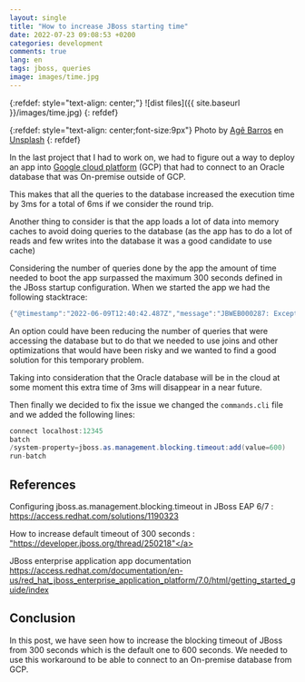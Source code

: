 ```yaml
---
layout: single
title: "How to increase JBoss starting time"
date: 2022-07-23 09:08:53 +0200
categories: development
comments: true
lang: en
tags: jboss, queries
image: images/time.jpg
---
```


{:refdef: style="text-align: center;"}
![dist files]({{ site.baseurl }}/images/time.jpg)
{: refdef}

{:refdef: style="text-align: center;font-size:9px"}
Photo by <a href="https://unsplash.com/@agebarros?utm_source=unsplash&utm_medium=referral&utm_content=creditCopyText">Agê Barros</a> en <a href="https://unsplash.com/es/s/fotos/time?utm_source=unsplash&utm_medium=referral&utm_content=creditCopyText">Unsplash</a>
{: refdef} 

In the last project that I had to work on, we had to figure out a way to deploy an app into <a href="https://cloud.google.com/">Google cloud platform</a> (GCP) that had to connect to an Oracle database that was On-premise outside of GCP. 

This makes that all the queries to the database increased the execution time by 3ms for a total of 6ms if we consider the round trip. 

Another thing to consider is that the app loads a lot of data into memory caches to avoid doing queries to the database (as the app has to do a lot of reads and few writes into the database it was a good candidate to use cache) 

Considering the number of queries done by the app the amount of time needed to boot the app surpassed the maximum 300 seconds defined in the JBoss startup configuration. When we started the app we had the following stacktrace:

```java
{"@timestamp":"2022-06-09T12:40:42.487Z","message":"JBWEB000287: Exception sending context initialized event to listener instance of class com.sun.faces.config.ConfigureListener","thread_name":"ServerService Thread Pool -- 64","level":"ERROR","logger_name":"org.apache.catalina.core.ContainerBase.[jboss.web].[default-host].[/visit-engine]","ndc":"","type":"standard","logname":"server.log","exception":{"class":"java.lang.IllegalArgumentException","message":"JBAS011857: NamingStore is null","stacktrace":"java.lang.IllegalArgumentException: JBAS011857: NamingStore is null\n\tat org.jboss.as.naming.NamingContext.<init>(NamingContext.java:152)\n\tat org.jboss.as.naming.NamingContext.<init>(NamingContext.java:125)\n\tat org.jboss.as.naming.InitialContext$DefaultInitialContext.<init>(InitialContext.java:184)\n\tat org.jboss.as.naming.InitialContext.getDefaultInitCtx(InitialContext.java:117)\n\tat org.jboss.as.naming.InitialContext.getURLOrDefaultInitCtx(InitialContext.java:156)\n\tat javax.naming.InitialContext.lookup(InitialContext.java:417)\n\tat javax.naming.InitialContext.lookup(InitialContext.java:417)\n\tat com.sun.faces.config.WebConfiguration.processJndiEntries(WebConfiguration.java:702)\n\tat com.sun.faces.config.WebConfiguration.<init>(WebConfiguration.java:134)\n\tat com.sun.faces.config.WebConfiguration.getInstance(WebConfiguration.java:194)\n\tat com.sun.faces.config.ConfigureListener.contextInitialized(ConfigureListener.java:158)\n\tat org.apache.catalina.core.StandardContext.contextListenerStart(StandardContext.java:3339)\n\tat org.apache.catalina.core.StandardContext.start(StandardContext.java:3780)\n\tat org.jboss.as.web.deployment.WebDeploymentService.doStart(WebDeploymentService.java:163)\n\tat org.jboss.as.web.deployment.WebDeploymentService.access$000(WebDeploymentService.java:61)\n\tat org.jboss.as.web.deployment.WebDeploymentService$1.run(WebDeploymentService.java:96)\n\tat java.util.concurrent.Executors$RunnableAdapter.call(Executors.java:511)\n\tat java.util.concurrent.FutureTask.run(FutureTask.java:266)\n\tat java.util.concurrent.ThreadPoolExecutor.runWorker(ThreadPoolExecutor.java:1149)\n\tat java.util.concurrent.ThreadPoolExecutor$Worker.run(ThreadPoolExecutor.java:624)\n\tat java.lang.Thread.run(Thread.java:748)\n\tat org.jboss.threads.JBossThread.run(JBossThread.java:122)\n"}}
```
An option could have been reducing the number of queries that were accessing the database but to do that we needed to use joins and other optimizations that would have been risky and we wanted to find a good solution for this temporary problem. 

Taking into consideration that the Oracle database will be in the cloud at some moment this extra time of 3ms will disappear in a near future.  

Then finally we decided to fix the issue we changed the `commands.cli` file and we added the following lines:

```java
connect localhost:12345
batch
/system-property=jboss.as.management.blocking.timeout:add(value=600)
run-batch
```

References
-------------
Configuring jboss.as.management.blocking.timeout in JBoss EAP 6/7 : <a href="https://access.redhat.com/solutions/1190323">https://access.redhat.com/solutions/1190323</a>

How to increase default timeout of 300 seconds : <a href="https://developer.jboss.org/thread/250218">"https://developer.jboss.org/thread/250218"</a>

JBoss enterprise application app documentation <a href="https://access.redhat.com/documentation/en-us/red_hat_jboss_enterprise_application_platform/7.0/html/getting_started_guide/index"> https://access.redhat.com/documentation/en-us/red_hat_jboss_enterprise_application_platform/7.0/html/getting_started_guide/index
</a>

Conclusion
------------
In this post, we have seen how to increase the blocking timeout of JBoss from 300 seconds which is the default one to 600 seconds. We needed to use this workaround to be able to connect to an On-premise database from GCP.


